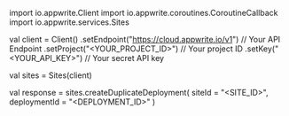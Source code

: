import io.appwrite.Client
import io.appwrite.coroutines.CoroutineCallback
import io.appwrite.services.Sites

val client = Client()
    .setEndpoint("https://cloud.appwrite.io/v1") // Your API Endpoint
    .setProject("<YOUR_PROJECT_ID>") // Your project ID
    .setKey("<YOUR_API_KEY>") // Your secret API key

val sites = Sites(client)

val response = sites.createDuplicateDeployment(
    siteId = "<SITE_ID>",
    deploymentId = "<DEPLOYMENT_ID>"
)
